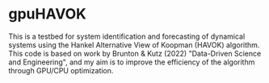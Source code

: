 # gpuHAVOK
This is a testbed for system identification and forecasting of dynamical systems using the Hankel Alternative View of Koopman (HAVOK) algorithm. This code is based on work by Brunton &amp; Kutz (2022) "Data-Driven Science and Engineering", and my aim is to improve the efficiency of the algorithm through GPU/CPU optimization.
